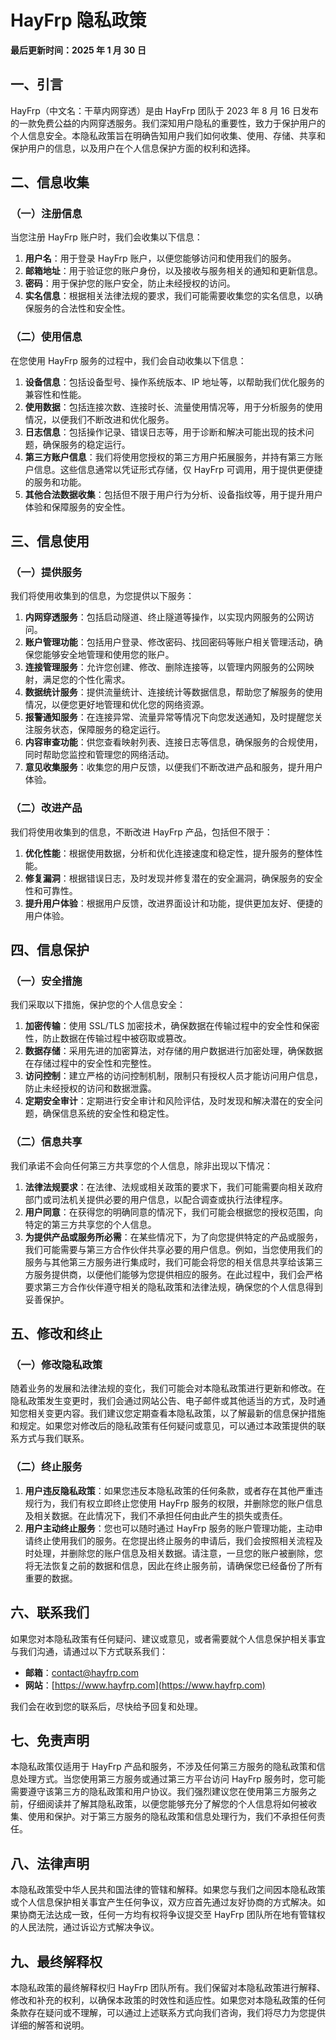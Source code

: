# HayFrp 隐私政策

**最后更新时间：2025 年 1 月 30 日**

## 一、引言

HayFrp（中文名：干草内网穿透）是由 HayFrp 团队于 2023 年 8 月 16 日发布的一款免费公益的内网穿透服务。我们深知用户隐私的重要性，致力于保护用户的个人信息安全。本隐私政策旨在明确告知用户我们如何收集、使用、存储、共享和保护用户的信息，以及用户在个人信息保护方面的权利和选择。

## 二、信息收集

### （一）注册信息

当您注册 HayFrp 账户时，我们会收集以下信息：

1. **用户名**：用于登录 HayFrp 账户，以便您能够访问和使用我们的服务。
2. **邮箱地址**：用于验证您的账户身份，以及接收与服务相关的通知和更新信息。
3. **密码**：用于保护您的账户安全，防止未经授权的访问。
4. **实名信息**：根据相关法律法规的要求，我们可能需要收集您的实名信息，以确保服务的合法性和安全性。

### （二）使用信息

在您使用 HayFrp 服务的过程中，我们会自动收集以下信息：

1. **设备信息**：包括设备型号、操作系统版本、IP 地址等，以帮助我们优化服务的兼容性和性能。
2. **使用数据**：包括连接次数、连接时长、流量使用情况等，用于分析服务的使用情况，以便我们不断改进和优化服务。
3. **日志信息**：包括操作记录、错误日志等，用于诊断和解决可能出现的技术问题，确保服务的稳定运行。
4. **第三方账户信息**：我们将使用您授权的第三方用户拓展服务，并持有第三方账户信息。这些信息通常以凭证形式存储，仅 HayFrp 可调用，用于提供更便捷的服务和功能。
5. **其他合法数据收集**：包括但不限于用户行为分析、设备指纹等，用于提升用户体验和保障服务的安全性。

## 三、信息使用

### （一）提供服务

我们将使用收集到的信息，为您提供以下服务：

1. **内网穿透服务**：包括启动隧道、终止隧道等操作，以实现内网服务的公网访问。
2. **账户管理功能**：包括用户登录、修改密码、找回密码等账户相关管理活动，确保您能够安全地管理和使用您的账户。
3. **连接管理服务**：允许您创建、修改、删除连接等，以管理内网服务的公网映射，满足您的个性化需求。
4. **数据统计服务**：提供流量统计、连接统计等数据信息，帮助您了解服务的使用情况，以便您更好地管理和优化您的网络资源。
5. **报警通知服务**：在连接异常、流量异常等情况下向您发送通知，及时提醒您关注服务状态，保障服务的稳定运行。
6. **内容审查功能**：供您查看映射列表、连接日志等信息，确保服务的合规使用，同时帮助您监控和管理您的网络活动。
7. **意见收集服务**：收集您的用户反馈，以便我们不断改进产品和服务，提升用户体验。

### （二）改进产品

我们将使用收集到的信息，不断改进 HayFrp 产品，包括但不限于：

1. **优化性能**：根据使用数据，分析和优化连接速度和稳定性，提升服务的整体性能。
2. **修复漏洞**：根据错误日志，及时发现并修复潜在的安全漏洞，确保服务的安全性和可靠性。
3. **提升用户体验**：根据用户反馈，改进界面设计和功能，提供更加友好、便捷的用户体验。

## 四、信息保护

### （一）安全措施

我们采取以下措施，保护您的个人信息安全：

1. **加密传输**：使用 SSL/TLS 加密技术，确保数据在传输过程中的安全性和保密性，防止数据在传输过程中被窃取或篡改。
2. **数据存储**：采用先进的加密算法，对存储的用户数据进行加密处理，确保数据在存储过程中的安全性和完整性。
3. **访问控制**：建立严格的访问控制机制，限制只有授权人员才能访问用户信息，防止未经授权的访问和数据泄露。
4. **定期安全审计**：定期进行安全审计和风险评估，及时发现和解决潜在的安全问题，确保信息系统的安全性和稳定性。

### （二）信息共享

我们承诺不会向任何第三方共享您的个人信息，除非出现以下情况：

1. **法律法规要求**：在法律、法规或相关政策的要求下，我们可能需要向相关政府部门或司法机关提供必要的用户信息，以配合调查或执行法律程序。
2. **用户同意**：在获得您的明确同意的情况下，我们可能会根据您的授权范围，向特定的第三方共享您的个人信息。
3. **为提供产品或服务所必需**：在某些情况下，为了向您提供特定的产品或服务，我们可能需要与第三方合作伙伴共享必要的用户信息。例如，当您使用我们的服务与其他第三方服务进行集成时，我们可能会将您的相关信息共享给该第三方服务提供商，以便他们能够为您提供相应的服务。在此过程中，我们会严格要求第三方合作伙伴遵守相关的隐私政策和法律法规，确保您的个人信息得到妥善保护。

## 五、修改和终止

### （一）修改隐私政策

随着业务的发展和法律法规的变化，我们可能会对本隐私政策进行更新和修改。在隐私政策发生变更时，我们会通过网站公告、电子邮件或其他适当的方式，及时通知您相关变更内容。我们建议您定期查看本隐私政策，以了解最新的信息保护措施和规定。如果您对修改后的隐私政策有任何疑问或意见，可以通过本政策提供的联系方式与我们联系。

### （二）终止服务

1. **用户违反隐私政策**：如果您违反本隐私政策的任何条款，或者存在其他严重违规行为，我们有权立即终止您使用 HayFrp 服务的权限，并删除您的账户信息及相关数据。在此情况下，我们不承担任何由此产生的损失或责任。
2. **用户主动终止服务**：您也可以随时通过 HayFrp 服务的账户管理功能，主动申请终止使用我们的服务。在您提出终止服务的申请后，我们会按照相关流程及时处理，并删除您的账户信息及相关数据。请注意，一旦您的账户被删除，您将无法恢复之前的数据和信息，因此在终止服务前，请确保您已经备份了所有重要的数据。

## 六、联系我们

如果您对本隐私政策有任何疑问、建议或意见，或者需要就个人信息保护相关事宜与我们沟通，请通过以下方式联系我们：

- **邮箱**：contact@hayfrp.com
- **网站**：[https://www.hayfrp.com](https://www.hayfrp.com)

我们会在收到您的联系后，尽快给予回复和处理。

## 七、免责声明

本隐私政策仅适用于 HayFrp 产品和服务，不涉及任何第三方服务的隐私政策和信息处理方式。当您使用第三方服务或通过第三方平台访问 HayFrp 服务时，您可能需要遵守该第三方的隐私政策和用户协议。我们强烈建议您在使用第三方服务之前，仔细阅读并了解其隐私政策，以便您能够充分了解您的个人信息将如何被收集、使用和保护。对于第三方服务的隐私政策和信息处理行为，我们不承担任何责任。

## 八、法律声明

本隐私政策受中华人民共和国法律的管辖和解释。如果您与我们之间因本隐私政策或个人信息保护相关事宜产生任何争议，双方应首先通过友好协商的方式解决。如果协商无法达成一致，任何一方均有权将争议提交至 HayFrp 团队所在地有管辖权的人民法院，通过诉讼方式解决争议。

## 九、最终解释权

本隐私政策的最终解释权归 HayFrp 团队所有。我们保留对本隐私政策进行解释、修改和补充的权利，以确保本政策的时效性和适应性。如果您对本隐私政策的任何条款存在疑问或不理解，可以通过上述联系方式向我们咨询，我们将尽力为您提供详细的解答和说明。
